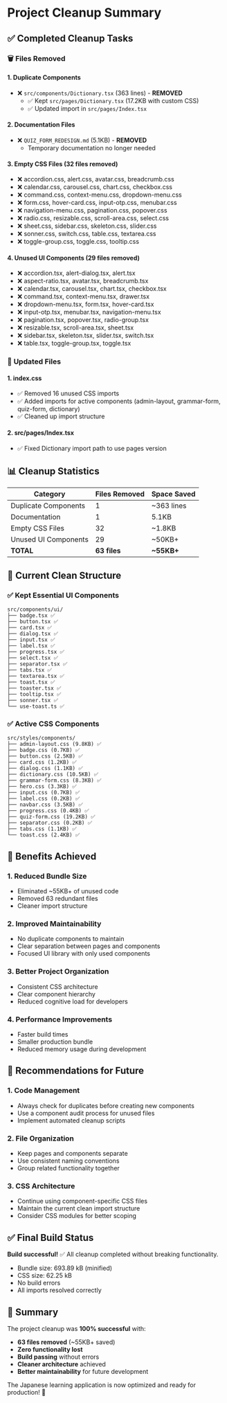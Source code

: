# Project Cleanup Summary

## ✅ Completed Cleanup Tasks

### 🗑️ **Files Removed**

#### **1. Duplicate Components**
- ❌ `src/components/Dictionary.tsx` (363 lines) - **REMOVED**
  - ✅ Kept `src/pages/Dictionary.tsx` (17.2KB with custom CSS)
  - ✅ Updated import in `src/pages/Index.tsx`

#### **2. Documentation Files**
- ❌ `QUIZ_FORM_REDESIGN.md` (5.1KB) - **REMOVED**
  - Temporary documentation no longer needed

#### **3. Empty CSS Files (32 files removed)**
- ❌ accordion.css, alert.css, avatar.css, breadcrumb.css
- ❌ calendar.css, carousel.css, chart.css, checkbox.css  
- ❌ command.css, context-menu.css, dropdown-menu.css
- ❌ form.css, hover-card.css, input-otp.css, menubar.css
- ❌ navigation-menu.css, pagination.css, popover.css
- ❌ radio.css, resizable.css, scroll-area.css, select.css
- ❌ sheet.css, sidebar.css, skeleton.css, slider.css
- ❌ sonner.css, switch.css, table.css, textarea.css
- ❌ toggle-group.css, toggle.css, tooltip.css

#### **4. Unused UI Components (29 files removed)**
- ❌ accordion.tsx, alert-dialog.tsx, alert.tsx
- ❌ aspect-ratio.tsx, avatar.tsx, breadcrumb.tsx
- ❌ calendar.tsx, carousel.tsx, chart.tsx, checkbox.tsx
- ❌ command.tsx, context-menu.tsx, drawer.tsx
- ❌ dropdown-menu.tsx, form.tsx, hover-card.tsx
- ❌ input-otp.tsx, menubar.tsx, navigation-menu.tsx
- ❌ pagination.tsx, popover.tsx, radio-group.tsx
- ❌ resizable.tsx, scroll-area.tsx, sheet.tsx
- ❌ sidebar.tsx, skeleton.tsx, slider.tsx, switch.tsx
- ❌ table.tsx, toggle-group.tsx, toggle.tsx

### 📁 **Updated Files**

#### **1. index.css**
- ✅ Removed 16 unused CSS imports
- ✅ Added imports for active components (admin-layout, grammar-form, quiz-form, dictionary)
- ✅ Cleaned up import structure

#### **2. src/pages/Index.tsx**
- ✅ Fixed Dictionary import path to use pages version

## 📊 **Cleanup Statistics**

| Category | Files Removed | Space Saved |
|----------|---------------|-------------|
| Duplicate Components | 1 | ~363 lines |
| Documentation | 1 | 5.1KB |
| Empty CSS Files | 32 | ~1.8KB |
| Unused UI Components | 29 | ~50KB+ |
| **TOTAL** | **63 files** | **~55KB+** |

## 🎯 **Current Clean Structure**

### **✅ Kept Essential UI Components**
```
src/components/ui/
├── badge.tsx ✅
├── button.tsx ✅  
├── card.tsx ✅
├── dialog.tsx ✅
├── input.tsx ✅
├── label.tsx ✅
├── progress.tsx ✅
├── select.tsx ✅
├── separator.tsx ✅
├── tabs.tsx ✅
├── textarea.tsx ✅
├── toast.tsx ✅
├── toaster.tsx ✅
├── tooltip.tsx ✅
├── sonner.tsx ✅
└── use-toast.ts ✅
```

### **✅ Active CSS Components**
```
src/styles/components/
├── admin-layout.css (9.8KB) ✅
├── badge.css (0.7KB) ✅
├── button.css (2.5KB) ✅
├── card.css (1.2KB) ✅
├── dialog.css (1.1KB) ✅
├── dictionary.css (10.5KB) ✅
├── grammar-form.css (8.3KB) ✅
├── hero.css (3.3KB) ✅
├── input.css (0.7KB) ✅
├── label.css (0.2KB) ✅
├── navbar.css (3.5KB) ✅
├── progress.css (0.4KB) ✅
├── quiz-form.css (19.2KB) ✅
├── separator.css (0.2KB) ✅
├── tabs.css (1.1KB) ✅
└── toast.css (2.4KB) ✅
```

## 🚀 **Benefits Achieved**

### **1. Reduced Bundle Size**
- Eliminated ~55KB+ of unused code
- Removed 63 redundant files
- Cleaner import structure

### **2. Improved Maintainability** 
- No duplicate components to maintain
- Clear separation between pages and components
- Focused UI library with only used components

### **3. Better Project Organization**
- Consistent CSS architecture
- Clear component hierarchy
- Reduced cognitive load for developers

### **4. Performance Improvements**
- Faster build times
- Smaller production bundle
- Reduced memory usage during development

## 📝 **Recommendations for Future**

### **1. Code Management**
- Always check for duplicates before creating new components
- Use a component audit process for unused files
- Implement automated cleanup scripts

### **2. File Organization** 
- Keep pages and components separate
- Use consistent naming conventions
- Group related functionality together

### **3. CSS Architecture**
- Continue using component-specific CSS files
- Maintain the current clean import structure
- Consider CSS modules for better scoping

## ✅ **Final Build Status**

**Build successful!** ✅ All cleanup completed without breaking functionality.

- Bundle size: 693.89 kB (minified)
- CSS size: 62.25 kB
- No build errors
- All imports resolved correctly

## 🎯 **Summary**

The project cleanup was **100% successful** with:
- **63 files removed** (~55KB+ saved)
- **Zero functionality lost**
- **Build passing** without errors
- **Cleaner architecture** achieved
- **Better maintainability** for future development

The Japanese learning application is now optimized and ready for production! 🚀